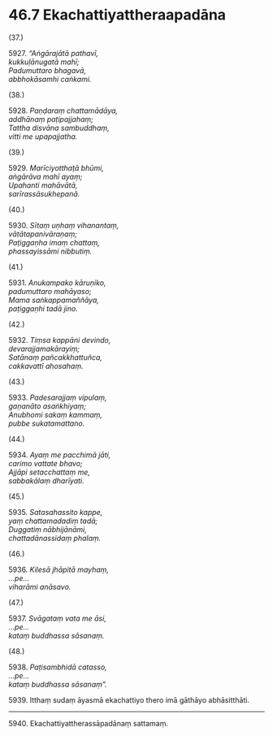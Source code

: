 # 46.7 Ekachattiyattheraapadāna

(37.)

5927\. _“Aṅgārajātā pathavī,_  
_kukkuḷānugatā mahī;_  
_Padumuttaro bhagavā,_  
_abbhokāsamhi caṅkami._  

(38.)

5928\. _Paṇḍaraṃ chattamādāya,_  
_addhānaṃ paṭipajjahaṃ;_  
_Tattha disvāna sambuddhaṃ,_  
_vitti me upapajjatha._  

(39.)

5929\. _Marīciyotthaṭā bhūmi,_  
_aṅgārāva mahī ayaṃ;_  
_Upahanti mahāvātā,_  
_sarīrassāsukhepanā._  

(40.)

5930\. _Sītaṃ uṇhaṃ vihanantaṃ,_  
_vātātapanivāraṇaṃ;_  
_Paṭiggaṇha imaṃ chattaṃ,_  
_phassayissāmi nibbutiṃ._  

(41.)

5931\. _Anukampako kāruṇiko,_  
_padumuttaro mahāyaso;_  
_Mama saṅkappamaññāya,_  
_paṭiggaṇhi tadā jino._  

(42.)

5932\. _Tiṃsa kappāni devindo,_  
_devarajjamakārayiṃ;_  
_Satānaṃ pañcakkhattuñca,_  
_cakkavattī ahosahaṃ._  

(43.)

5933\. _Padesarajjaṃ vipulaṃ,_  
_gaṇanāto asaṅkhiyaṃ;_  
_Anubhomi sakaṃ kammaṃ,_  
_pubbe sukatamattano._  

(44.)

5934\. _Ayaṃ me pacchimā jāti,_  
_carimo vattate bhavo;_  
_Ajjāpi setacchattaṃ me,_  
_sabbakālaṃ dharīyati._  

(45.)

5935\. _Satasahassito kappe,_  
_yaṃ chattamadadiṃ tadā;_  
_Duggatiṃ nābhijānāmi,_  
_chattadānassidaṃ phalaṃ._  

(46.)

5936\. _Kilesā jhāpitā mayhaṃ,_  
_…pe…_  
_viharāmi anāsavo._  

(47.)

5937\. _Svāgataṃ vata me āsi,_  
_…pe…_  
_kataṃ buddhassa sāsanaṃ._  

(48.)

5938\. _Paṭisambhidā catasso,_  
_…pe…_  
_kataṃ buddhassa sāsanaṃ”._  

5939\. Itthaṃ sudaṃ āyasmā ekachattiyo thero imā gāthāyo abhāsitthāti.

---

5940\. Ekachattiyattherassāpadānaṃ sattamaṃ.
